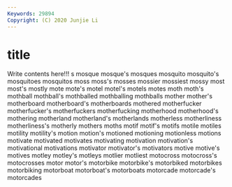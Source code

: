```yaml
---
Keywords: 29894
Copyright: (C) 2020 Junjie Li
---
```


# title

Write contents here!!!
s 
mosque 
mosque's 
mosques 
mosquito 
mosquito's
mosquitoes 
mosquitos 
moss 
moss's 
mosses 
mossier 
mossiest 
mossy 
most 
most's
mostly 
mote 
mote's 
motel 
motel's 
motels 
motes 
moth 
moth's 
mothball
mothball's 
mothballed 
mothballing 
mothballs 
mother 
mother's 
motherboard 
motherboard's 
motherboards 
mothered
motherfucker 
motherfucker's 
motherfuckers 
motherfucking 
motherhood 
motherhood's 
mothering 
motherland 
motherland's 
motherlands
motherless 
motherliness 
motherliness's 
motherly 
mothers 
moths 
motif 
motif's 
motifs 
motile
motiles 
motility 
motility's 
motion 
motion's 
motioned 
motioning 
motionless 
motions 
motivate
motivated 
motivates 
motivating 
motivation 
motivation's 
motivational 
motivations 
motivator 
motivator's 
motivators
motive 
motive's 
motives 
motley 
motley's 
motleys 
motlier 
motliest 
motocross 
motocross's
motocrosses 
motor 
motor's 
motorbike 
motorbike's 
motorbiked 
motorbikes 
motorbiking 
motorboat 
motorboat's
motorboats 
motorcade 
motorcade's 
motorcades 

